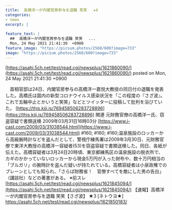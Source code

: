```yaml
---
title:  高橋洋一が内閣官房参与を退職 笑笑　 ★4  
categories:
- news
excerpt: |
  
feature_text: |
  ##  高橋洋一が内閣官房参与を退職 笑笑　 ...
  Mon, 24 May 2021 21:41:30  +0900
feature_image: "https://picsum.photos/2560/600?image=733"
image: "https://picsum.photos/2560/600?image=733"
---
```


[https://asahi.5ch.net/test/read.cgi/newsplus/1621860090/](https://asahi.5ch.net/test/read.cgi/newsplus/1621860090/)
posted on Mon, 24 May 2021 21:41:30  +0900

<!--more-->

　首相官邸は24日、内閣官房参与の高橋洋一嘉悦大教授の同日付の退職を発表した。高橋氏は国内の新型コロナウイルス感染状況を「この程度の『さざ波』。これで五輪中止とかいうと笑笑」などとツイッターに投稿して批判を浴びていた。 [https://this.kiji.is/769458506283728896](https://this.kiji.is/769458506283728896) 関連 元財務官僚の高橋洋一氏、窃盗容疑で書類送検 2009年03月31日16時03分 [https://www.j-cast.com/2009/03/31038544.html](https://www.j-cast.com/2009/03/31038544.html) #160; #160; #160;温泉施設のロッカーから高級腕時計などを盗んだとして、警視庁練馬署は2009年3月30日、元財務官僚で東洋大教授の高橋洋一容疑者(53)を窃盗容疑で書類送検した。同日、各紙が伝えた。高橋容疑者は3月24日20時頃、東京都練馬区の温泉施設の脱衣所で、カギのかかっていないロッカーから現金5万円が入った財布や、数十万円相当の「ブルガリ」の腕時計を盗んだ疑いが持たれている。高橋容疑者は小泉政権でのブレーンとしても知られ、「さらば財務省！　官僚すべてを敵にした男の告白」（講談社）などの著書がある。 ※前スレ [https://asahi.5ch.net/test/read.cgi/newsplus/1621845094/](https://asahi.5ch.net/test/read.cgi/newsplus/1621845094/) 【速報】高橋洋一が内閣官房参与を退職 笑笑【さざ波】 ★3 [ネトウヨ★] https://asahi.5ch.net/test/read.cgi/newsplus/1621850183/
